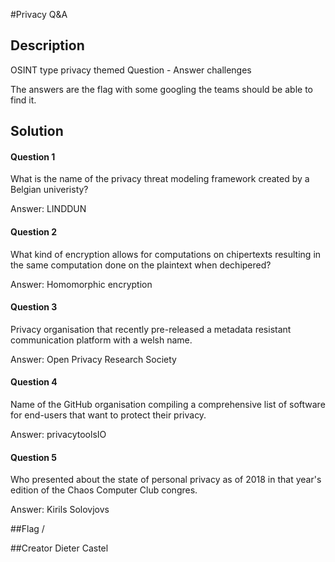 #Privacy Q&A

## Description

OSINT type privacy themed Question - Answer challenges

The answers are the flag with some googling the teams should be able to find it.


## Solution


#### Question 1
What is the name of the privacy threat modeling framework created by a Belgian univeristy?

Answer: LINDDUN

#### Question 2
What kind of encryption allows for computations on chipertexts resulting in the same computation done on the plaintext when dechipered?

Answer: Homomorphic encryption

#### Question 3
Privacy organisation that recently pre-released a metadata resistant communication platform with a welsh name.

Answer: Open Privacy Research Society

#### Question 4
Name of the GitHub organisation compiling a comprehensive list of software for end-users that want to protect their privacy.  

Answer: privacytoolsIO

#### Question 5
Who presented about the state of personal privacy as of 2018 in that year's edition of the Chaos Computer Club congres.

Answer: Kirils Solovjovs


##Flag
/

##Creator
Dieter Castel

